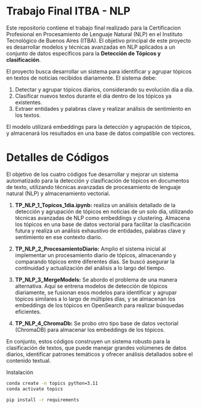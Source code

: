 # Trabajo Final ITBA - NLP
Este repositorio contiene el trabajo final realizado para la Certificacion Profesional en Procesamiento de Lenguaje Natural (NLP) en el Instituto Tecnológico de Buenos Aires (ITBA).
El objetivo principal de este proyecto es desarrollar modelos y técnicas avanzadas en NLP aplicados a un conjunto de datos específicos para la **Detección de Tópicos y clasificación**.

El proyecto busca desarrollar un sistema para identificar y agrupar tópicos en textos de noticias recibidos diariamente. El sistema debe:

1) Detectar y agrupar tópicos diarios, considerando su evolución día a día.
2) Clasificar nuevos textos durante el día dentro de los tópicos ya existentes.
3) Extraer entidades y palabras clave y realizar análisis de sentimiento en los textos.

El modelo utilizará embeddings para la detección y agrupación de tópicos, y almacenará los resultados en una base de datos compatible con vectores.

# Detalles de Códigos

El objetivo de los cuatro códigos fue desarrollar y mejorar un sistema automatizado para la detección y clasificación de tópicos en documentos de texto, utilizando técnicas avanzadas de procesamiento de lenguaje natural (NLP) y almacenamiento vectorial.

1) **TP_NLP_1_Topicos_1dia.ipynb:** realiza un análisis detallado de la detección y agrupación de tópicos en noticias de un solo día, utilizando técnicas avanzadas de NLP como embeddings y clustering. Almacena los tópicos en una base de datos vectorial para facilitar la clasificación futura y realiza un análisis exhaustivo de entidades, palabras clave y sentimiento en ese contexto diario.

2) **TP_NLP_2_ProcesamientoDiario:** Amplio el sistema inicial al implementar un procesamiento diario de tópicos, almacenando y comparando tópicos entre diferentes días. Se buscó asegurar la continuidad y actualización del análisis a lo largo del tiempo.

3) **TP_NLP_3_MergeModels:** Se abordo el problema de una manera alternativa. Aquí se entrena modelos de detección de tópicos diariamente, se fusionan esos modelos para identificar y agrupar tópicos similares a lo largo de múltiples días, y se almacenan los embeddings de los tópicos en OpenSearch para realizar búsquedas eficientes.

4) **TP_NLP_4_ChromaDb:** Se probo otro tipo base de datos vectorial (ChromaDB) para almacenar los embeddings de los tópicos.

En conjunto, estos códigos construyen un sistema robusto para la clasificación de textos, que puede manejar grandes volúmenes de datos diarios, identificar patrones temáticos y ofrecer análisis detallados sobre el contenido textual.



Instalación
``` bash
conda create -n topics python=3.11
conda activate topics

pip install -r requirements
```
